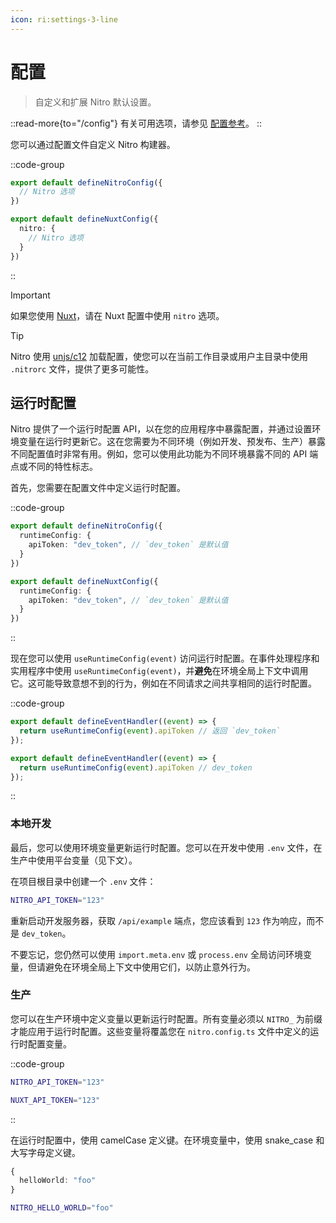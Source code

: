 ```yaml
---
icon: ri:settings-3-line
---
```


# 配置

> 自定义和扩展 Nitro 默认设置。

::read-more{to="/config"}
有关可用选项，请参见 [配置参考](/config)。
::

您可以通过配置文件自定义 Nitro 构建器。

::code-group
```ts [nitro.config.ts]
export default defineNitroConfig({
  // Nitro 选项
})
```

```ts [nuxt.config.ts]
export default defineNuxtConfig({
  nitro: {
    // Nitro 选项
  }
})
```
::

> [!IMPORTANT]
> 如果您使用 [Nuxt](https://nuxt.com)，请在 Nuxt 配置中使用 `nitro` 选项。

> [!TIP]
> Nitro 使用 [unjs/c12](https://github.com/unjs/c12) 加载配置，使您可以在当前工作目录或用户主目录中使用 `.nitrorc` 文件，提供了更多可能性。

## 运行时配置

Nitro 提供了一个运行时配置 API，以在您的应用程序中暴露配置，并通过设置环境变量在运行时更新它。这在您需要为不同环境（例如开发、预发布、生产）暴露不同配置值时非常有用。例如，您可以使用此功能为不同环境暴露不同的 API 端点或不同的特性标志。

首先，您需要在配置文件中定义运行时配置。

::code-group
```ts [nitro.config.ts]
export default defineNitroConfig({
  runtimeConfig: {
    apiToken: "dev_token", // `dev_token` 是默认值
  }
})
```

```ts [nuxt.config.ts]
export default defineNuxtConfig({
  runtimeConfig: {
    apiToken: "dev_token", // `dev_token` 是默认值
  }
})
```
::

现在您可以使用 `useRuntimeConfig(event)` 访问运行时配置。在事件处理程序和实用程序中使用 `useRuntimeConfig(event)`，并**避免**在环境全局上下文中调用它。这可能导致意想不到的行为，例如在不同请求之间共享相同的运行时配置。

::code-group
```ts [api/example.get.ts (nitro)]
export default defineEventHandler((event) => {
  return useRuntimeConfig(event).apiToken // 返回 `dev_token`
});
```

```ts [server/api/example.get.ts (nuxt)]
export default defineEventHandler((event) => {
  return useRuntimeConfig(event).apiToken // dev_token
});
```
::

### 本地开发

最后，您可以使用环境变量更新运行时配置。您可以在开发中使用 `.env` 文件，在生产中使用平台变量（见下文）。

在项目根目录中创建一个 `.env` 文件：

```bash [.env]
NITRO_API_TOKEN="123"
```

重新启动开发服务器，获取 `/api/example` 端点，您应该看到 `123` 作为响应，而不是 `dev_token`。

不要忘记，您仍然可以使用 `import.meta.env` 或 `process.env` 全局访问环境变量，但请避免在环境全局上下文中使用它们，以防止意外行为。

### 生产

您可以在生产环境中定义变量以更新运行时配置。所有变量必须以 `NITRO_` 为前缀才能应用于运行时配置。这些变量将覆盖您在 `nitro.config.ts` 文件中定义的运行时配置变量。

::code-group
```bash [.env (nitro)]
NITRO_API_TOKEN="123"
```

```bash [.env (nuxt)]
NUXT_API_TOKEN="123"
```
::

在运行时配置中，使用 camelCase 定义键。在环境变量中，使用 snake_case 和大写字母定义键。

```ts
{
  helloWorld: "foo"
}
```

```bash
NITRO_HELLO_WORLD="foo"
```
